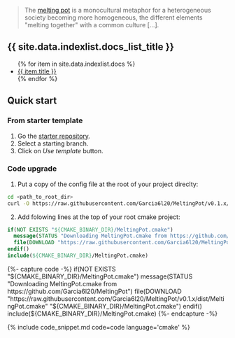 > The <a href="https://en.wikipedia.org/wiki/Melting_pot">melting pot</a> is a monocultural metaphor for a heterogeneous society becoming more homogeneous, the different elements "melting together" with a common culture [...].

<h2>{{ site.data.indexlist.docs_list_title }}</h2>
<ul>
   {% for item in site.data.indexlist.docs %}
      <li class="{% if item.url == page.url %}active{% endif %}">
        <a href="{{ item.url }}">{{ item.title }}</a>
      </li>
   {% endfor %}
</ul>

## Quick start

### From starter template

1. Go the [starter repository](https://github.com/Garcia6l20/MeltingPot-starter).
2. Select a starting branch.
3. Click on *Use template* button.

### Code upgrade

1. Put a copy of the config file at the root of your project direclty:
```bash
cd <path_to_root_dir>
curl -O https://raw.githubusercontent.com/Garcia6l20/MeltingPot/v0.1.x/dist/.melt_options
```

2. Add folowing lines at the top of your root cmake project:
```cmake
if(NOT EXISTS "${CMAKE_BINARY_DIR}/MeltingPot.cmake")
  message(STATUS "Downloading MeltingPot.cmake from https://github.com/Garcia6l20/MeltingPot")
  file(DOWNLOAD "https://raw.githubusercontent.com/Garcia6l20/MeltingPot/v0.1.x/dist/MeltingPot.cmake" "${CMAKE_BINARY_DIR}/MeltingPot.cmake")
endif()
include(${CMAKE_BINARY_DIR}/MeltingPot.cmake)
```

{%- capture code -%}
if(NOT EXISTS "${CMAKE_BINARY_DIR}/MeltingPot.cmake")
  message(STATUS "Downloading MeltingPot.cmake from https://github.com/Garcia6l20/MeltingPot")
  file(DOWNLOAD "https://raw.githubusercontent.com/Garcia6l20/MeltingPot/v0.1.x/dist/MeltingPot.cmake" "${CMAKE_BINARY_DIR}/MeltingPot.cmake")
endif()
include(${CMAKE_BINARY_DIR}/MeltingPot.cmake)
{%- endcapture -%}

{% include code_snippet.md code=code language='cmake' %}
